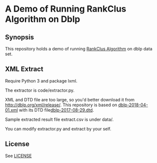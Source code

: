 # A Demo of Running RankClus Algorithm on Dblp

## Synopsis

This repository holds a demo of running [RankClus Algorithm](https://openproceedings.org/2009/conf/edbt/SunHZYCW09.pdf) on dblp data set.

## XML Extract

Require Python 3 and package lxml.

The extractor is code/extractor.py.

XML and DTD file are too large, so you'd better download it from http://dblp.org/xml/release/. This repository is based on [dblp-2018-04-01.xml](http://dblp.org/xml/release/dblp-2018-04-01.xml.gz) with its DTD file[dblp-2017-08-29.dtd](http://dblp.org/xml/release/dblp-2017-08-29.dtd).

Sample extracted result file extract.csv is under data/.

You can modify extractor.py and extract by your self.

## License

See [LICENSE](LICENSE)
